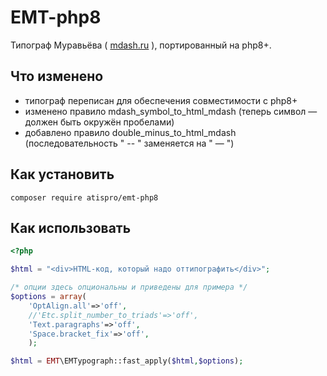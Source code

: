 # EMT-php8

Типограф Муравьёва ( [mdash.ru](http://mdash.ru/) ), портированный на php8+.

## Что изменено

- типограф переписан для обеспечения совместимости с php8+
- изменено правило mdash_symbol_to_html_mdash (теперь символ &mdash; должен быть окружён пробелами)
- добавлено правило double_minus_to_html_mdash (последовательность " -- " заменяется на " &mdash; ")

## Как установить

	composer require atispro/emt-php8

## Как использовать

```php
<?php

$html = "<div>HTML-код, который надо оттипографить</div>";

/* опции здесь опциональны и приведены для примера */
$options = array(
	'OptAlign.all'=>'off',
	//'Etc.split_number_to_triads'=>'off',
	'Text.paragraphs'=>'off',
	'Space.bracket_fix'=>'off',
	);

$html = EMT\EMTypograph::fast_apply($html,$options);